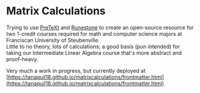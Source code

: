 # Matrix Calculations

Trying to use [PreTeXt](https://pretextbook.org/) and [Runestone](https://landing.runestone.academy/) to 
create an open-source resource for two 1-credit courses required for 
math and computer science majors at Franciscan University of Steubenville.  
Little to no theory, lots of calculations; a good basis (pun intended) for taking our 
Intermediate Linear Algebra course that's more abstract and proof-heavy.  

Very much a work in progress, but currently deployed at [https://tanaquil18.github.io/matrixcalculations/frontmatter.html](https://tanaquil18.github.io/matrixcalculations/frontmatter.html)
